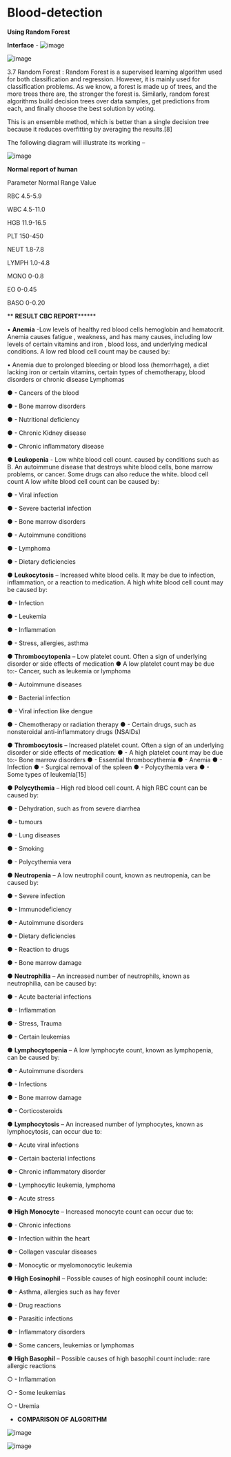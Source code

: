 # Blood-detection
**Using Random Forest**


**Interface** - 
![image](https://github.com/sameer-bot1/Blood-detection/assets/72939016/37993c6b-d53d-4dd6-b282-64f617e3eb64)

![image](https://github.com/sameer-bot1/Blood-detection/assets/72939016/672b820a-7ff2-4e03-8e1b-f9cb91d5537a)

3.7	Random Forest :
Random Forest is a supervised learning algorithm used for both classification and regression. However,
 it is mainly used for classification problems. As we know, a forest is made up of trees,
and the more trees there are, the stronger the forest is. Similarly, random forest algorithms build decision trees over data samples,
 get predictions from each, and finally choose the best solution by voting.
 
This is an ensemble method, which is better than a single decision tree because it reduces overfitting by averaging the results.[8]


The following diagram will illustrate its working –

![image](https://github.com/sameer-bot1/Blood-detection/assets/72939016/1b32e53c-3c41-4d17-8179-a47c9930358a)


**Normal report of human**

Parameter	Normal Range Value

RBC	4.5-5.9

WBC	4.5-11.0

HGB	11.9-16.5

PLT	150-450

NEUT	1.8-7.8

LYMPH	1.0-4.8

MONO	0-0.8

EO	0-0.45

BASO	0-0.20




**	**RESULT CBC REPORT********

•	**Anemia** -Low levels of healthy red blood cells hemoglobin and hematocrit.     Anemia causes fatigue , weakness, and has many causes, including low levels of certain vitamins and iron , blood loss, and underlying medical conditions.
                                  A low red blood cell count may be caused by:


•	Anemia due to prolonged bleeding or blood loss (hemorrhage), a diet lacking iron or certain vitamins, certain types of chemotherapy, blood disorders or chronic disease Lymphomas
 
●	- Cancers of the blood

●	- Bone marrow disorders

●	- Nutritional deficiency

●	- Chronic Kidney disease

●	- Chronic inflammatory disease




●	**Leukopenia** - Low white blood cell count. caused by conditions such as B. An autoimmune disease that destroys white blood cells, bone marrow problems, or cancer. Some drugs can also reduce the white. blood cell count
                    A low white blood cell count can be caused by:


●	- Viral infection

●	- Severe bacterial infection

●	- Bone marrow disorders

●	- Autoimmune conditions

●	- Lymphoma

●	- Dietary deficiencies 


●	**Leukocytosis** – Increased white blood cells. It may be due to infection, inflammation, or a reaction to medication.
                        A high white blood cell count may be caused by:


●	- Infection

●	- Leukemia

●	- Inflammation

●	- Stress, allergies, asthma


●	**Thrombocytopenia** – Low platelet count. Often a sign of underlying disorder or side effects of medication
●	A low platelet count may be due to:- Cancer, such as leukemia or lymphoma

●	- Autoimmune diseases

●	- Bacterial infection

●	- Viral infection like dengue

●	- Chemotherapy or radiation therapy
●	- Certain drugs, such as nonsteroidal anti-inflammatory drugs (NSAIDs)


●	**Thrombocytosis** – Increased platelet count. Often a sign of an underlying disorder or side effects of medication:
●	- A high platelet count may be due to:- Bone marrow disorders
●	- Essential thrombocythemia
●	- Anemia
●	- Infection
●	- Surgical removal of the spleen
●	- Polycythemia vera
●	- Some types of leukemia[15]

●	**Polycythemia** – High red blood  cell count. A high RBC count can be caused by:

●	- Dehydration, such as from severe diarrhea

●	- tumours

●	- Lung diseases

●	- Smoking

●	- Polycythemia vera 



●	**Neutropenia** – A low neutrophil count, known as neutropenia, can be caused by:

●	- Severe infection

●	- Immunodeficiency

●	- Autoimmune disorders

●	- Dietary deficiencies

●	- Reaction to drugs

●	- Bone marrow damage 


●	**Neutrophilia** – An increased number of neutrophils, known as neutrophilia, can be caused by:

●	- Acute bacterial infections

●	- Inflammation

●	- Stress, Trauma

●	- Certain leukemias 


●	**Lymphocytopenia** – A low lymphocyte count, known as lymphopenia, can be caused by:

●	- Autoimmune disorders

●	- Infections

●	- Bone marrow damage

●	- Corticosteroids

 
●	**Lymphocytosis** – An increased number of lymphocytes, known as lymphocytosis, can occur due to:

●	- Acute viral infections

●	- Certain bacterial infections

●	- Chronic inflammatory disorder

●	- Lymphocytic leukemia, lymphoma

●	- Acute stress 


●	**High Monocyte** – Increased monocyte count can occur due to:

●	- Chronic infections

●	- Infection within the heart

●	- Collagen vascular diseases

●	- Monocytic or myelomonocytic leukemia


●	**High Eosinophil** – Possible causes of high eosinophil count include:


●	- Asthma, allergies such as hay fever

●	- Drug reactions

●	- Parasitic infections

●	- Inflammatory disorders

●	- Some cancers, leukemias or lymphomas


●	**High Basophil** – Possible causes of high basophil count include: rare allergic reactions

○	- Inflammation

○	- Some leukemias

○	- Uremia



*  **COMPARISON OF ALGORITHM**

![image](https://github.com/sameer-bot1/Blood-detection/assets/72939016/3229960f-5279-4252-9cf7-bfeca4cde348)

![image](https://github.com/sameer-bot1/Blood-detection/assets/72939016/ecbd1b99-1b22-4e0e-8196-d455d57075e6)






